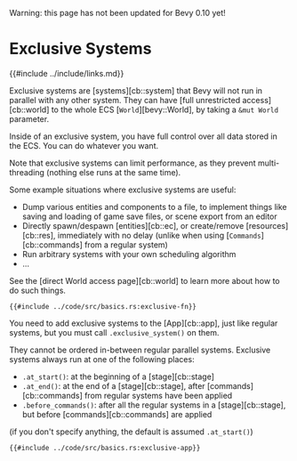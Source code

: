 Warning: this page has not been updated for Bevy 0.10 yet!

# Exclusive Systems

{{#include ../include/links.md}}

Exclusive systems are [systems][cb::system] that Bevy will not run in parallel
with any other system. They can have [full unrestricted access][cb::world]
to the whole ECS [`World`][bevy::World], by taking a `&mut World` parameter.

Inside of an exclusive system, you have full control over all data stored
in the ECS. You can do whatever you want.

Note that exclusive systems can limit performance, as they prevent
multi-threading (nothing else runs at the same time).

Some example situations where exclusive systems are useful:
 - Dump various entities and components to a file, to implement things like
   saving and loading of game save files, or scene export from an editor
 - Directly spawn/despawn [entities][cb::ec], or create/remove [resources][cb::res],
   immediately with no delay (unlike when using [`Commands`][cb::commands]
   from a regular system)
 - Run arbitrary systems with your own scheduling algorithm
 - …

See the [direct World access page][cb::world] to learn more about how to do
such things.

```rust,no_run,noplayground
{{#include ../code/src/basics.rs:exclusive-fn}}
```

You need to add exclusive systems to the [App][cb::app], just like
regular systems, but you must call `.exclusive_system()` on them.

They cannot be ordered in-between regular parallel systems. Exclusive systems
always run at one of the following places:
 - `.at_start()`: at the beginning of a [stage][cb::stage]
 - `.at_end()`: at the end of a [stage][cb::stage],
   after [commands][cb::commands] from regular systems have been applied
 - `.before_commands()`: after all the regular systems in a [stage][cb::stage],
   but before [commands][cb::commands] are applied

(if you don't specify anything, the default is assumed `.at_start()`)

```rust,no_run,noplayground
{{#include ../code/src/basics.rs:exclusive-app}}
```
